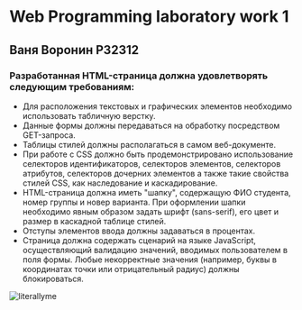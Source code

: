 # Web Programming laboratory work 1
## Ваня Воронин P32312

### Разработанная HTML-страница должна удовлетворять следующим требованиям:

 - Для расположения текстовых и графических элементов необходимо использовать табличную верстку.
 - Данные формы должны передаваться на обработку посредством GET-запроса.
 - Таблицы стилей должны располагаться в самом веб-документе.
 - При работе с CSS должно быть продемонстрировано использование селекторов идентификаторов, селекторов элементов, селекторов атрибутов, селекторов дочерних элементов а  также такие свойства стилей CSS, как наследование и каскадирование.
 - HTML-страница должна иметь "шапку", содержащую ФИО студента, номер группы и новер варианта. При оформлении шапки необходимо явным образом задать шрифт (sans-serif), его цвет и размер в каскадной таблице стилей.
 - Отступы элементов ввода должны задаваться в процентах.
 - Страница должна содержать сценарий на языке JavaScript, осуществляющий валидацию значений, вводимых пользователем в поля формы. Любые некорректные значения (например, буквы в координатах точки или отрицательный радиус) должны блокироваться.

![literallyme](https://otkritkis.com/wp-content/uploads/2022/07/hoo8e.gif)

